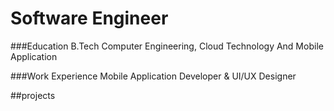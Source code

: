 # Software Engineer

###Education
B.Tech Computer Engineering, Cloud Technology And Mobile Application

###Work Experience 
Mobile Application Developer & UI/UX Designer

##projects
